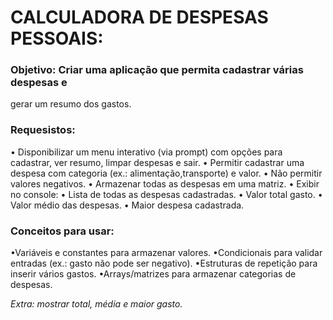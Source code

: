 # CALCULADORA DE DESPESAS PESSOAIS:
### Objetivo:  Criar uma aplicação que permita cadastrar várias despesas e
gerar um resumo dos gastos.

### Requesistos:
• Disponibilizar um menu interativo (via prompt) com opções para
cadastrar, ver resumo, limpar despesas e sair.
• Permitir cadastrar uma despesa com categoria (ex.: alimentação,transporte) 
e valor.
• Não permitir valores negativos.
• Armazenar todas as despesas em uma matriz.
• Exibir no console:
    • Lista de todas as despesas cadastradas.
    • Valor total gasto.
    • Valor médio das despesas.
    • Maior despesa cadastrada.

### Conceitos para usar: 
•Variáveis e constantes para armazenar valores.
•Condicionais para validar entradas (ex.: gasto não pode ser negativo).
•Estruturas de repetição para inserir vários gastos.
•Arrays/matrizes para armazenar categorias de despesas.

*Extra: mostrar total, média e maior gasto.*